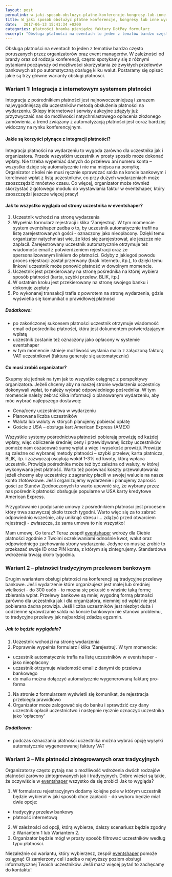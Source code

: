 ```yaml
---
layout: post
permalink: w-jaki-sposob-obsluzyc-platne-konferencje-kongresy-lub-inne-wydarzenia
title: W jaki sposób obsłużyć płatne konferencje, kongresy lub inne wydarzenia
date:   2017-06-13 15:41:34 +0200
categories: płatności bramka pieniądze faktury DotPay formularz
excerpt: "Obsługa płatności na eventach to jeden z tematów bardzo często poruszanych przez organizatorów oraz event managerów."
---
```


Obsługa płatności na eventach to jeden z tematów bardzo często poruszanych przez organizatorów oraz event managerów. W zależności od branży oraz od rodzaju konferencji, często spotykamy się z różnymi pytaniami począwszy od możliwości skorzystania ze zwykłych przelewów bankowych aż po automatyczną obsługę kilku walut. Postaramy się opisać jakie są trzy główne warianty obsługi płatności.

### Wariant 1: Integracja z internetowym systemem płatności

Integracja z pośrednikiem płatności jest najnowocześniejszą i zarazem najwygodniejszą dla uczestników metodą obsłużenia płatności na wydarzeniu. Sklepy internetowe i serwisy aukcyjne zdążyły już przyzwyczaić nas do możliwości natychmiastowego opłacenia złożonego zamówienia, a trend związany z automatyzacją płatności jest coraz bardziej widoczny na rynku konferencyjnym.

#### Jakie są korzyści płynące z integracji płatności?

Integracja płatności na wydarzeniu to wygoda zarówno dla uczestnika jak i organizatora. Przede wszystkim uczestnik w prosty sposób może dokonać wpłaty. Nie trzeba wypełniać danych do przelewu ani numeru konta – wszystko dzieje się automatycznie i nie ma miejsca na pomyłkę. Organizator z kolei nie musi ręcznie sprawdzać salda na koncie bankowym i korelować wpłat z listą uczestników, co przy dużych wydarzeniach może zaoszczędzić mnóstwo czasu. Co więcej, organizator może również skorzystać z gotowego modułu do wystawiania faktur w eventshaper, który zaoszczędzi jeszcze więcej pracy!

#### Jak to wszystko wygląda od strony uczestnika w eventshaper?

1. Uczestnik wchodzi na stronę wydarzenia
2. Wypełnia formularz rejestracji i klika ‘Zarejestruj’. W tym momencie system eventshaper zadba o to, by uczestnik automatycznie trafił na listę zarejestrowanych gości - oznaczony jako nieopłacony. Dzięki temu organizator natychmiast wie, że ktoś się zarejestrował, ale jeszcze nie zapłacił. Zarejestrowany uczestnik automatycznie otrzymuje też wiadomość email z potwierdzeniem rejestracji oraz ze spersonalizowanym linkiem do płatności. Gdyby z jakiegoś powodu proces rejestracji został przerwany (brak Internetu, itp.), to dzięki temu linkowi uczestnik może ponowić płatność w dowolnym momencie.
3. Uczestnik jest przekierowany na stronę pośrednika na której wybiera sposób płatności (karta, szybki przelew, BLIK, itp.)
4. W ostatnim kroku jest przekierowany na stronę swojego banku i dokonuje zapłaty
5. Po wykonanej transakcji trafia z powrotem na stronę wydarzenia, gdzie wyświetla się komunikat o prawidłowej płatności

##### Dodatkowo:
- po zakończonej sukcesem płatności uczestnik otrzymuje wiadomość email od pośrednika płatności, która jest dokumentem potwierdzającym wpłatę
- uczestnik zostanie też oznaczony jako opłacony w systemie eventshaper
- w tym momencie istnieje możliwość wysłania maila z załączoną fakturą VAT uczestnikowi (faktura generuje się automatycznie)

#### Co musi zrobić organizator?

Skupmy się jednak na tym jak to wszystko osiągnąć z perspektywy organizatora. Jeżeli chcemy aby na naszej stronie wydarzenia uczestnicy dokonywali wpłat, to należy wybrać odpowiedniego pośrednika. W tym momencie należy zebrać kilka informacji o planowanym wydarzeniu, aby móc wybrać najlepszego dostawcę:

- Cena/ceny uczestnictwa w wydarzeniu
- Planowana liczba uczestników
- Waluta lub waluty w których planujemy pobierać opłatę
- Goście z USA – obsługa kart American Express (AMEX)

Wszystkie systemy pośrednictwa płatności pobierają prowizję od każdej wpłaty, więc obliczenie średniej ceny i przewidywanej liczby uczestników pomoże nam oszacować sumę wpłat a więc i wysokość prowizji. Prowizje są zależne od wybranej metody płatności – szybki przelew, karta płatnicza, BLIK, itp. i zazwyczaj oscylują wokół 1-3% od kwoty, którą wpłaca uczestnik. Prowizja pośrednika może też być zależna od waluty, w której wykonywana jest płatność. Warto też porównać koszty przewalutowania jeżeli chcemy aby uczestnicy z zagranicy płacili w swojej walucie na nasze konto złotówkowe. Jeśli organizujemy wydarzenie i planujemy zaprosić gości ze Stanów Zjednoczonych to warto upewnić się, że wybrany przez nas pośrednik płatności obsługuje popularne w USA karty kredytowe American Express.

Przygotowanie i podpisanie umowy z pośrednikiem płatności jest procesem który trwa zazwyczaj około trzech tygodni. Warto więc się za to zabrać odpowiednio wcześnie, aby uniknąć stresu i… zdążyć przed otwarciem rejestracji - zwłaszcza, że sama umowa to nie wszystko!

Mam umowę. Co teraz? Teraz zespół [eventshaper](https://eventshaper.pl?utm_source=eventshaper-blog&utm_medium=referral&utm_campaign=blog&utm_term=article1) wdroży dla Ciebie płatności zgodnie z Twoimi oczekiwaniami odnośnie kwot, walut oraz odpowiedniego zachowania strony wydarzenia. Jedyne co musisz zrobić to przekazać swoje ID oraz PIN konta, z którym się zintegrujemy. Standardowe wdrożenia trwają około tygodnia.

### Wariant 2 – płatności tradycyjnym przelewem bankowym

Drugim wariantem obsługi płatności na konferencji są tradycyjne przelewy bankowe. Jeśli wydarzenie które organizujesz jest małej lub średniej wielkości - do 300 osób - to można się pokusić o właśnie taką formę zbierania wpłat. Przelewy bankowe są mniej wygodną formą płatności zarówno dla uczestnika jak i dla organizatora, niemniej od wpłat nie jest pobierana żadna prowizja. Jeśli liczba uczestników jest niezbyt duża i codzienne sprawdzanie salda na koncie bankowym nie stanowi problemu, to tradycyjne przelewy jak najbardziej zdadzą egzamin.

##### Jak to będzie wyglądało?
1. Uczestnik wchodzi na stronę wydarzenia
2. Poprawnie wypełnia formularz i klika ‘Zarejestruj’. W tym momencie:
  - uczestnik automatycznie trafia na listę uczestników w eventshaper - jako nieopłacony
  - uczestnik otrzymuje wiadomość email z danymi do przelewu bankowego
  - do maila można dołączyć automatycznie wygenerowaną fakturę pro-forma
3. Na stronie z formularzem wyświetli się komunikat, że rejestracja przebiegła prawidłowo
4. Organizator może zalogować się do banku i sprawdzić czy dany uczestnik opłacił uczestnictwo i następnie ręcznie oznaczyć uczestnika jako 'opłacony'

##### Dodatkowo:
- podczas oznaczania płatności uczestnika można wybrać opcję wysyłki automatycznie wygenerowanej faktury VAT

### Wariant 3 – Mix płatności zintegrowanych oraz tradycyjnych

Organizatorzy często pytają nas o możliwość wdrożenia dwóch rodzajów płatności zarówno zintegrowanych jak i tradycyjnych. Dobre wieści są takie, że oczywiście w [eventshaper](https://eventshaper.pl?utm_source=eventshaper-blog&utm_medium=referral&utm_campaign=blog&utm_term=article1) wszystko da się zrobić! Jak to wygląda?

1. W formularzu rejestracyjnym dodamy kolejne pole w którym uczestnik będzie wybierał w jaki sposób chce zapłacić - do wyboru będzie miał dwie opcje:
  - tradycyjny przelew bankowy
  - płatność internetową
2. W zależności od opcji, którą wybierze, dalszy scenariusz będzie zgodny z Wariantem 1 lub Wariantem 2.
3. Organizator będzie mógł w prosty sposób filtrować uczestników według typu płatności.

Niezależnie od wariantu, który wybierzesz, zespół [eventshaper](https://eventshaper.pl?utm_source=eventshaper-blog&utm_medium=referral&utm_campaign=blog&utm_term=article1) pomoże osiągnąć Ci zamierzony cel i zadba o najwyższy poziom obsługi informatycznej Twoich uczestników. Jeśli masz więcej pytań to zachęcamy do kontaktu!

 